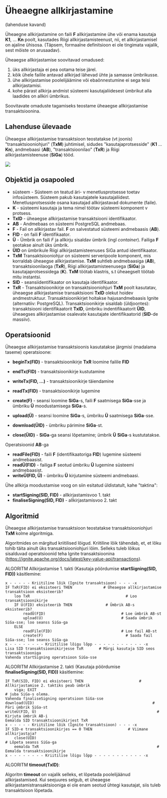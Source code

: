 # Üheaegne allkirjastamine

(lahenduse kavand)

Üheaegne allkirjastamine on faili **F** allkirjastamine ühe või enama kasutaja **K1**, ... **Kn** poolt, kasutades Riigi allkirjastamisteenust, nii, et allkirjastamisel on ajaline ühisosa. (Täpsem, formaalne definitsioon ei ole tingimata vajalik, sest mõiste on arusaadav).

Üheaegse allkirjastamise soovitavad omadused:

1. üks allkirjastaja ei pea ootama teise järel.
2. kõik ühele failile antavad allkirjad lähevad ühte ja samasse ümbrikusse.
3. ühe allkirjastamise poolelijäämine või ebaõnnestumine ei sega teisi allkirjastamisi.
4. kohe pärast allkirja andmist süsteemi kasutajaliidesest ümbrikut alla laadides on allkiri ümbrikus.  

Soovitavate omaduste tagamiseks teostame üheaegse allkirjastamise transaktsioonina.
  
## Lahenduse ülevaade

Üheaegse allkirjastamise transaktsioon teostatakse (vt joonis) "transaktsiooniohjuri" (**TxM**) juhtimisel, sidudes "kasutajaprotsesside" (**K1** ... **Kn**), andmebaasi (**AB**), "transaktsioonilao" (**TxR**) ja Riigi allkirjastamisteenuse (**SiGa**) tööd.

![](Joonis-01.png)

## Objektid ja osapooled

- süsteem - Süsteem on teatud äri- v menetlusprotsesse toetav infosüsteem. Süsteem pakub kasutajatele kasutajaliidest. Menetlusprotsesside osana kasutajad allkirjastavad dokumente (faile). 
- **K**    - süsteemi kasutaja ja tema nimel töötav süsteemi komponent v protsess.
- **TxID**    - üheaegse allkirjastamise transaktsiooni identifikaator.
- **AB**    - Andmebaas on süsteemi PostgreSQL andmebaas.
- **F**    - Fail on allkirjastav fail. **F** on salvestatud süsteemi andmebaasis (**AB**).
- **FID**    - on faili **F** identifikaator.
- **Ü** -    Ümbrik on faili *F* ja allkirju sisaldav ümbrik (ingl _container_). Failiga **F** seotakse ainult üks ümbrik.
- **ÜID**    on ümbrikule Riigi allkirjastamisteenuses SiGa antud identifikaator.
- **TxM**    Transaktsiooniohjur on süsteemi serveripoole komponent, mis korraldab üheaegse allkirjastamise. **TxM** suhtleb andmebaasiga (**AB**), transaktsioonilaoga (**TxR**), Riigi allkirjastamisteenusega (**SiGa**) ja kasutajaprotsessidega (**K**). **TxM** töötab klastris, s.t üheaegselt töötab mitu instantsi.
- **SID** -    seansiidentifikaator on kasutaja identifikaator.
- **TxR** -    Transaktsioonikirje on transaktsiooniohjuri **TxM** poolt kasutatav, üheaegse allkirjastamise transaktsiooni **TxID** olekut hoidev andmestruktuur. Transaktsioonikirjet hoitakse  hajusandmebaasis Ignite (alternatiiv: PostgreSQL). Transaktsioonikirje sisaldab (üldjoontes): transaktsiooni identifikaatorit **TxID**, ümbriku indentifikaatorit **ÜID**, üheaegses allkirjastamise osalevate kasutajate identifikaatorid (**SID**-de massiiv).

## Operatsioonid

Üheaegse allkirjastamise transaktsioonis kasutatakse järgmisi (madalama taseme) operatsioone:
- **beginTx(FID)** - transaktsioonikirje **TxR** loomine failile **FID** 
- **endTx(FID)** - transaktsioonikirje kustutamine
- **writeTx(FID, ...)** - transaktsioonikirje täiendamine
- **readTx(FID)** - transaktsioonikirje lugemine

- **create(F)** - seansi loomine **SiGa**-s, faili **F** saatmisega **SiGa**-sse ja ümbriku **Ü**
moodustamisega **SiGa**-s.
- **upload(Ü)** - seansi loomine **SiGa**-s, ümbriku **Ü** saatmisega **SiGa**-sse.
- **download(ÜID)** - ümbriku pärimine **SiGa**-st. 
- **close(ÜID)** - **SiGa**-ga seansi lõpetamine; ümbrik **Ü** **SiGa**-s kustutatakse.

Operatsioonid **AB**-ga
- **readFile(FID)** -    faili **F** (identifikaatoriga **FID**) lugemine süsteemi andmebaasist.
- **readÜ(FID)** - failiga **F** seotud ümbriku **Ü** lugemine süsteemi andmebaasist.
- **writeÜ(FID, Ü)** - ümbriku **Ü** kirjutamine süsteemi andmebaasi.

Ühe allkirja moodustamise voog on siin esitatud üldistatult, kahe "taktina":
- **startSigning(SID, FID)** - allkirjastamisvoo 1. takt
- **finaliseSigning(SID, FID)** - allkirjastamisvoo 2. takt

## Algoritmid

Üheaegse allkirjastamise transaktsioon teostatakse transaktsiooniohjuri **TxM** kolme algoritmiga.

Algoritmides on märgitud kriitilised lõigud. Kriitiline lõik tähendab, et, et lõku tohib täita ainult üks transaktsiooniohjuri lõim. Selleks tuleb lõikus sisalduvad operatsioonid teha Ignite transaktsioonina (https://ignite.apache.org/docs/latest/key-value-api/transactions). 

ALGORITM Allkirjastamise 1. takti (Kasutaja pöördumise **startSigning(SID, FID))** käsitlemine:

````
x - - - - - Kriitiline lõik (Ignite transaktsioon) - - - -x
IF TxR(FID) ei eksisteeri THEN              # Üheaegse allkirjastamise transaktsioon eksisteerib?
    loo TxR                                           # Loo transaktsioonikirje
    IF Ü(FID) eksisteerib THEN               # Ümbrik AB-s eksisteerib?
        readÜ(FID)                                  # Loe ümbrik AB-st
        upload(Ü)                                   # Saada ümbrik SiGa-sse; loo seanss SiGa-ga
    ELSE
        readFile(FID)                               # Loe fail AB-st
        create(F)                                     # Saada fail SiGa-sse; loo seanss SiGa-ga
x - - - - - - - - Kriitilise lõigu lõpp - - - - - - - - - - - -x
Lisa SID transaktsioonikirjesse TxR       # Märgi kasutaja SID seos transaktsiooniga
Vahenda startSigning operatsioon SiGa-sse        
````

ALGORITM Allkirjastamise 2. takti (Kasutaja pöördumise **finaliseSigning(SID, FID))** käsitlemine:

````
IF TxR(SID, FID) ei eksisteeri THEN                         # Allkirjastamise 2. taktiks peab ümbrik
    viga; EXIT                                                         # juba SiGa-s olema. 
Vahenda finaliseSigning operatsioon SiGa-sse
download(ÜID)                                                     # Päri ümbrik SiGa-st
writeÜ(FID, Ü)                                                      # Kirjuta ümbrik AB-i
Eemalda SID transaktsioonikirjest TxR
x - - - - - Kriitiline lõik (Ignite transaktsioon) - - - -x
IF SID-e transaktsioonikirjes == 0 THEN                # Viimane allkirjastaja?
    close(ÜID)                                                        # Lõpeta seanss SiGa-ga
    eemalda TxR                                                     # Eemalda transaktsioonikirje
x - - - - - - - - Kriitilise lõigu lõpp - - - - - - - - - - - -x
````

ALGORITM **timeout(TxID)**:

Algoritm **timeout** on vajalik selleks, et lõpetada poolelijäänud allkirjastamised. Kui seejuures selgub, et üheaegse allkirjastamistransaktsiooniga ei ole enam seotud ühtegi kasutajat, siis tuleb transaktsioon lõpetada.

